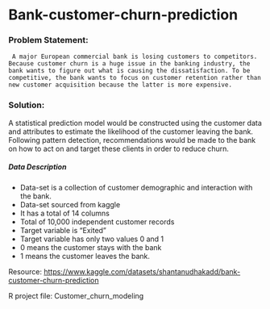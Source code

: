 # Bank-customer-churn-prediction

### Problem Statement:

     A major European commercial bank is losing customers to competitors. Because customer churn is a huge issue in the banking industry, the bank wants to figure out what is causing the dissatisfaction. To be competitive, the bank wants to focus on customer retention rather than new customer acquisition because the latter is more expensive.
     

### Solution:

   A statistical prediction model would be constructed using the customer data and attributes to estimate the likelihood of the customer leaving the bank. Following pattern detection, recommendations would be made to the bank on how to act on and target these clients in order to reduce churn.
   
##### Data Description
- Data-set is a collection of customer demographic and interaction with the bank.
- Data-set sourced from kaggle
- It has a total of 14 columns 
- Total of 10,000 independent customer records
- Target variable  is “Exited”
- Target variable has only two values 0 and 1 
- 0 means the customer stays with the bank
- 1 means the customer leaves the bank.
   
Resource: https://www.kaggle.com/datasets/shantanudhakadd/bank-customer-churn-prediction

R project file: Customer_churn_modeling



